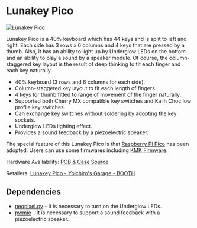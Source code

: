 # Lunakey Pico

![Lunakey Pico](https://s2.booth.pm/08af5e15-6203-47a9-9ff4-0e949a678a9b/i/3324672/0b811a3b-27e8-412a-8aa5-57e2880afddb_base_resized.jpg)

Lunakey Pico is a 40% keyboard which has 44 keys and is split to left and right. Each side has 3 rows x 6 columns and 4 keys that are pressed by a thumb. Also, it has an ability to light up by Underglow LEDs on the bottom and an ability to play a sound by a speaker module. Of course, the column-staggered key layout is the result of deep thinking to fit each finger and each key naturally.

* 40% keyboard (3 rows and 6 columns for each side).
* Column-staggered key layout to fit each length of fingers.
* 4 keys for thumb fitted to range of movement of the finger naturally.
* Supported both Cherry MX compatible key switches and Kailh Choc low profile key switches.
* Can exchange key switches without soldering by adopting the key sockets.
* Underglow LEDs lighting effect.
* Provides a sound feedback by a piezoelectric speaker.

The special feature of this Lunakey Pico is that [Raspberry Pi Pico](https://www.raspberrypi.org/products/raspberry-pi-pico/) has been adopted. Users can use some firmwares including [KMK Firmware](https://github.com/KMKfw/kmk_firmware).

Hardware Availability: [PCB & Case Source](https://github.com/yoichiro/lunakey#lunakey-pico)

Retailers: [Lunakey Pico - Yoichiro's Garage - BOOTH](https://yoichiro.booth.pm/items/3324672)

## Dependencies

* [neopixel.py](https://github.com/adafruit/Adafruit_CircuitPython_NeoPixel) - It is necessary to turn on the Underglow LEDs.
* [pwmio](https://circuitpython.readthedocs.io/en/latest/shared-bindings/pwmio/index.html) - It is necessary to support a sound feedback with a piezoelectric speaker.
